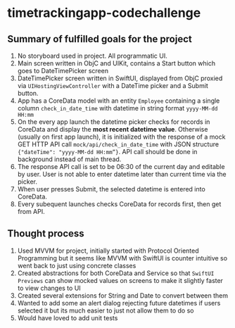 # timetrackingapp-codechallenge

## Summary of fulfilled goals for the project

1. No storyboard used in project. All programmatic UI.
2. Main screen written in ObjC and UIKit, contains a Start button which goes to DateTimePicker screen
3. DateTimePicker screen written in SwiftUI, displayed from ObjC proxied via `UIHostingViewController` with a DateTime picker and a Submit button.
3. App has a CoreData model with an entity `Employee` containing a single column `check_in_date_time` with datetime in string format `yyyy-MM-dd HH:mm`
4. On the every app launch the datetime picker checks for records in CoreData and display the **most recent datetime value**. Otherwise (usually on first app launch), it is initialized with the response of a mock GET HTTP API call `mock/api/check_in_date_time` with JSON structure `{"dateTime": "yyyy-MM-dd HH:mm”}`. API call should be done in background instead of main thread.
5. The response API call is set to be 06:30 of the current day and editable by user. User is not able to enter datetime later than current time via the picker.
6. When user presses Submit, the selected datetime is entered into CoreData.
7. Every subequent launches checks CoreData for records first, then get from API.

## Thought process

1. Used MVVM for project, initially started with Protocol Oriented Programming but it seems like MVVM with SwiftUI is counter intuitive so went back to just using concrete classes
2. Created abstractions for both CoreData and Service so that `SwiftUI Previews` can show mocked values on screens to make it slightly faster to view changes to UI
3. Created several extensions for String and Date to convert between them
4. Wanted to add some an alert dialog rejecting future datetimes if users selected it but its much easier to just not allow them to do so
5. Would have loved to add unit tests
 